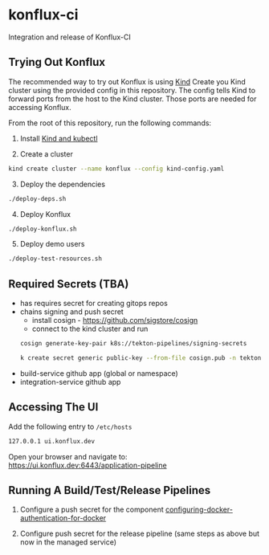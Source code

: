 # konflux-ci
Integration and release of Konflux-CI


## Trying Out Konflux

The recommended way to try out Konflux is using [Kind](https://kind.sigs.k8s.io/)
Create you Kind cluster using the provided config in this repository.
The config tells Kind to forward ports from the host to the Kind cluster. Those ports
are needed for accessing Konflux.

From the root of this repository, run the following commands:

1. Install [Kind and kubectl](https://kind.sigs.k8s.io/docs/user/quick-start/#installation)

2. Create a cluster

```bash
kind create cluster --name konflux --config kind-config.yaml
```

3. Deploy the dependencies

```bash
./deploy-deps.sh
```

4. Deploy Konflux

```bash
./deploy-konflux.sh
```

5. Deploy demo users

```bash
./deploy-test-resources.sh
```

## Required Secrets (TBA)

- has requires secret for creating gitops repos
- chains signing and push secret
    - install cosign - https://github.com/sigstore/cosign
    - connect to the kind cluster and run
    ```bash
    cosign generate-key-pair k8s://tekton-pipelines/signing-secrets

    k create secret generic public-key --from-file cosign.pub -n tekton-pipelines
    ```
- build-service github app (global or namespace)
- integration-service github app

## Accessing The UI

Add the following entry to `/etc/hosts`

```bash
127.0.0.1 ui.konflux.dev
```

Open your browser and navigate to: https://ui.konflux.dev:6443/application-pipeline

## Running A Build/Test/Release Pipelines

1. Configure a push secret for the component [configuring-docker-authentication-for-docker](https://tekton.dev/docs/pipelines/auth/#configuring-docker-authentication-for-docker)

2. Configure push secret for the release pipeline (same steps as above but now in the managed service)
